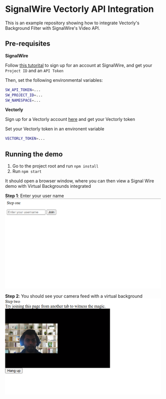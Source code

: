 # SignalWire Vectorly API Integration

This is an example repository showing how to integrate Vectorly's Background Filter with SignalWire's Video API.

## Pre-requisites

**SignalWire**

Follow [this tutorital](https://signalwire.com/resources/getting-started/video-api) to sign up for an account at SignalWire, and get your `Project ID` and an `API Token`

Then, set the following environmental variables:

```bash
SW_API_TOKEN=...
SW_PROJECT_ID=...
SW_NAMESPACE=...
```

**Vectorly**

Sign up for a Vectorly account [here](https://ai-filters.vectorly.io/) and get your Vectorly token

Set your Vectorly token in an environent variable

```bash
VECTORLY_TOKEN=...
```

## Running the demo

1. Go to the project root and run `npm install`
2. Run `npm start`

It should open a browser window, where you can then view a Signal Wire demo with Virtual Backgrounds integrated

**Step 1**: Enter your user name
![Step 1](images/step1.png)

**Step 2**: You should see your camera feed with a virtual background
![Step 1](images/step2.png)
